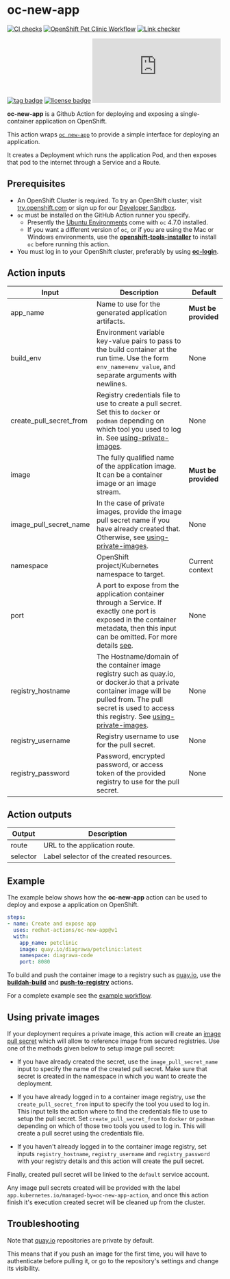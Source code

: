 # oc-new-app
[![CI checks](https://github.com/redhat-actions/oc-new-app/actions/workflows/ci-checks.yml/badge.svg)](https://github.com/redhat-actions/oc-new-app/actions/workflows/ci-checks.yml)
[![OpenShift Pet Clinic Workflow](https://github.com/redhat-actions/oc-new-app/actions/workflows/example.yml/badge.svg)](https://github.com/redhat-actions/oc-new-app/actions/workflows/example.yml)
[![Link checker](https://github.com/redhat-actions/oc-new-app/workflows/Link%20checker/badge.svg)](https://github.com/redhat-actions/oc-new-app/actions?query=workflow%3A%22Link+checker%22)

[![tag badge](https://img.shields.io/github/v/tag/redhat-actions/oc-new-app)](https://github.com/redhat-actions/buildah-build/tags)
[![license badge](https://img.shields.io/github/license/redhat-actions/oc-new-app)](./LICENSE)
[![size badge](https://img.shields.io/github/size/redhat-actions/oc-new-app/dist/index.js)](./dist)

**oc-new-app** is a Github Action for deploying and exposing a single-container application on OpenShift.

This action wraps [`oc new-app`](https://docs.openshift.com/container-platform/4.6/applications/application_life_cycle_management/creating-applications-using-cli.html) to provide a simple interface for deploying an application.

It creates a Deployment which runs the application Pod, and then exposes that pod to the internet through a Service and a Route.

<a id="prerequisites"></a>

## Prerequisites

- An OpenShift Cluster is required. To try an OpenShift cluster, visit [try.openshift.com](https://try.openshift.com) or sign up for our [Developer Sandbox](https://developers.redhat.com/developer-sandbox).
- `oc` must be installed on the GitHub Action runner you specify.
    - Presently the [Ubuntu Environments](https://github.com/actions/virtual-environments#available-environments) come with `oc` 4.7.0 installed.
    - If you want a different version of `oc`, or if you are using the Mac or Windows environments, use the [**openshift-tools-installer**](https://github.com/redhat-actions/openshift-tools-installer) to install `oc` before running this action.
- You must log in to your OpenShift cluster, preferably by using [**oc-login**](https://github.com/redhat-actions/oc-login).

<a id="action-inputs"></a>

## Action inputs

| Input | Description | Default |
| ----- | ----------- | ------- |
| app_name | Name to use for the generated application artifacts. | **Must be provided** |
| build_env | Environment variable key-value pairs to pass to the build container at the run time. Use the form `env_name=env_value`, and separate arguments with newlines. | None
| create_pull_secret_from | Registry credentials file to use to create a pull secret. Set this to `docker` or `podman` depending on which tool you used to log in. See [using-private-images](#using-private-images). | None
| image | The fully qualified name of the application image. It can be a container image or an image stream. | **Must be provided** |
| image_pull_secret_name | In the case of private images, provide the image pull secret name if you have already created that. Otherwise, see [using-private-images](#using-private-images). | None
| namespace | OpenShift project/Kubernetes namespace to target. | Current context |
| port | A port to expose from the application container through a Service. If exactly one port is exposed in the container metadata, then this input can be omitted. For more details [see](https://docs.openshift.com/container-platform/4.7/applications/application_life_cycle_management/creating-applications-using-cli.html#applications-create-using-cli-modify_creating-applications-using-cli). | None |
| registry_hostname | The Hostname/domain of the container image registry such as quay.io, or docker.io that a private container image will be pulled from. The pull secret is used to access this registry. See [using-private-images](#using-private-images). | None
| registry_username | Registry username to use for the pull secret. | None
| registry_password | Password, encrypted password, or access token of the provided registry to use for the pull secret. | None

<a id="action-outputs"></a>

## Action outputs

| Output | Description |
| ------ | ----------- |
| route | URL to the application route. |
| selector | Label selector of the created resources. |

<a id="example"></a>

## Example

The example below shows how the **oc-new-app** action can be used to deploy and expose a
application on OpenShift.

```yaml
steps:
- name: Create and expose app
  uses: redhat-actions/oc-new-app@v1
  with:
    app_name: petclinic
    image: quay.io/diagrawa/petclinic:latest
    namespace: diagrawa-code
    port: 8080
```
To build and push the container image to a registry such as [quay.io](https://quay.io), use the [**buildah-build**](https://github.com/redhat-actions/buildah-build)
and [**push-to-registry**](https://github.com/redhat-actions/push-to-registry) actions.

For a complete example see the [example workflow](.github/workflows/example.yml).

<a id="using-private-images"></a>

## Using private images

If your deployment requires a private image, this action will create an [image pull secret](https://docs.openshift.com/container-platform/4.7/openshift_images/managing_images/using-image-pull-secrets.html#images-allow-pods-to-reference-images-from-secure-registries_using-image-pull-secrets) which will allow
to reference image from secured registries. Use one of the methods given below to setup image pull secret:

- If you have already created the secret, use the `image_pull_secret_name` input to specify the name of the created pull secret. Make sure that secret is created in the namespace in which you want to create the deployment.

- If you have already logged in to a container image registry, use the `create_pull_secret_from` input to specify the tool you used to log in. This input tells the action where to find the credentials file to use to setup the pull secret.
Set `create_pull_secret_from` to `docker` or `podman` depending on which of those two tools you used to log in. This will create a pull secret using the credentials file.

- If you haven't already logged in to the container image registry, set inputs `registry_hostname`, `registry_username` and `registry_password` with your registry details and this action will create the pull secret.

Finally, created pull secret will be linked to the `default` service account.

Any image pull secrets created will be provided with the label `app.kubernetes.io/managed-by=oc-new-app-action`, and once this action finish it's execution created secret will be cleaned up from the cluster.

## Troubleshooting

Note that [quay.io](https://quay.io) repositories are private by default.

This means that if you push an image for the first time, you will have to authenticate before pulling it, or go to the repository's settings and change its visibility.
